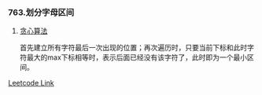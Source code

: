 ### 763.划分字母区间

1. [贪心算法](https://leetcode-cn.com/problems/partition-labels/solution/hua-fen-zi-mu-qu-jian-by-leetcode-solution/)

   首先建立所有字符最后一次出现的位置；再次遍历时，只要当前下标和此时字符最大的max下标相等时，表示后面已经没有该字符了，此时即为一个最小区间。

[Leetcode Link](https://leetcode-cn.com/problems/partition-labels/)